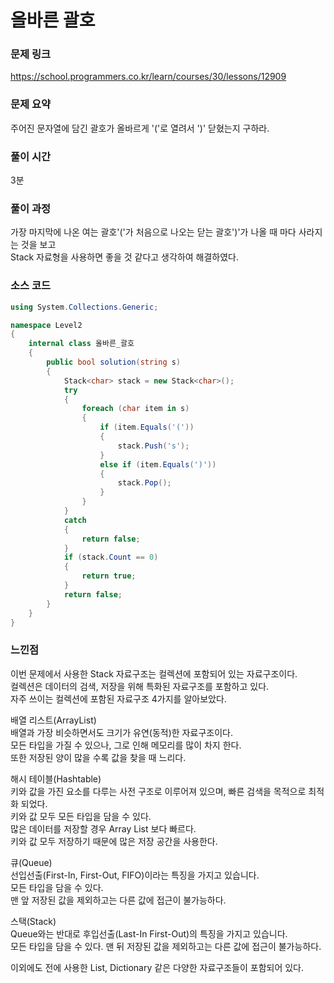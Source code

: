 # 올바른 괄호

### 문제 링크
https://school.programmers.co.kr/learn/courses/30/lessons/12909

### 문제 요약
주어진 문자열에 담긴 괄호가 올바르게 '('로 열려서 ')' 닫혔는지 구하라.

### 풀이 시간
3분

### 풀이 과정
가장 마지막에 나온 여는 괄호'('가 처음으로 나오는 닫는 괄호')'가 나올 때 마다 사라지는 것을 보고<br>
Stack 자료형을 사용하면 좋을 것 같다고 생각하여 해결하였다.<br>

### 소스 코드
```cs
using System.Collections.Generic;

namespace Level2
{
    internal class 올바른_괄호
    {
        public bool solution(string s)
        {
            Stack<char> stack = new Stack<char>();
            try
            {
                foreach (char item in s)
                {
                    if (item.Equals('('))
                    {
                        stack.Push('s');
                    }
                    else if (item.Equals(')'))
                    {
                        stack.Pop();
                    }
                }
            }
            catch
            {
                return false;
            }
            if (stack.Count == 0)
            {
                return true;
            }
            return false;
        }
    }
}
```

### 느낀점
이번 문제에서 사용한 Stack 자료구조는 컬렉션에 포함되어 있는 자료구조이다.<br>
컬렉션은 데이터의 검색, 저장을 위해 특화된 자료구조를 포함하고 있다.<br>
자주 쓰이는 컬렉션에 포함된 자료구조 4가지를 알아보았다.

배열 리스트(ArrayList)<br>
배열과 가장 비슷하면서도 크기가 유연(동적)한 자료구조이다.<br>
모든 타입을 가질 수 있으나, 그로 인해 메모리를 많이 차지 한다.<br>
또한 저장된 양이 많을 수록 값을 찾을 때 느리다.<br>

해시 테이블(Hashtable)<br>
키와 값을 가진 요소를 다루는 사전 구조로 이루어져 있으며, 빠른 검색을 목적으로 최적화 되었다.<br>
키와 값 모두 모든 타입을 담을 수 있다.<br>
많은 데이터를 저장할 경우 Array List 보다 빠르다.<br>
키와 값 모두 저장하기 때문에 많은 저장 공간을 사용한다.<br>

큐(Queue)<br>
선입선출(First-In, First-Out, FIFO)이라는 특징을 가지고 있습니다.<br>
모든 타입을 담을 수 있다.<br>
맨 앞 저장된 값을 제외하고는 다른 값에 접근이 불가능하다.<br>

스택(Stack)<br>
Queue와는 반대로 후입선출(Last-In First-Out)의 특징을 가지고 있습니다.<br>
모든 타입을 담을 수 있다.
맨 뒤 저장된 값을 제외하고는 다른 값에 접근이 불가능하다.<br>

이외에도 전에 사용한 List, Dictionary 같은 다양한 자료구조들이 포함되어 있다.<br>